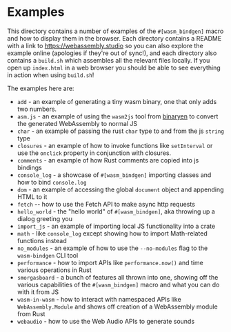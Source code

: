 # Examples

This directory contains a number of examples of the `#[wasm_bindgen]` macro and
how to display them in the browser. Each directory contains a README with a link
to https://webassembly.studio so you can also explore the example online
(apologies if they're out of sync!), and each directory also contains a
`build.sh` which assembles all the relevant files locally. If you open up
`index.html` in a web browser you should be able to see everything in action
when using `build.sh`!

The examples here are:

* `add` - an example of generating a tiny wasm binary, one that only adds two
  numbers.
* `asm.js` - an example of using the `wasm2js` tool from [binaryen] to convert
  the generated WebAssembly to normal JS
* `char` - an example of passing the rust `char` type to and from the js `string` type
* `closures` - an example of how to invoke functions like `setInterval` or use
  the `onclick` property in conjunction with closures.
* `comments` - an example of how Rust comments are copied into js bindings
* `console_log` - a showcase of `#[wasm_bindgen]` importing classes and how to
  bind `console.log`
* `dom` - an example of accessing the global `document` object and appending
  HTML to it
* `fetch` -- how to use the Fetch API to make async http requests 
* `hello_world` - the "hello world" of `#[wasm_bindgen]`, aka throwing up a
  dialog greeting you
* `import_js` - an example of importing local JS functionality into a crate
* `math` - like `console_log` except showing how to import Math-related
  functions instead
* `no_modules` - an example of how to use the `--no-modules` flag to
  the `wasm-bindgen` CLI tool
* `performance` - how to import APIs like `performance.now()` and time various
  operations in Rust
* `smorgasboard` - a bunch of features all thrown into one, showing off the
  various capabilities of the `#[wasm_bindgen]` macro and what you can do with
  it from JS
* `wasm-in-wasm` - how to interact with namespaced APIs like
  `WebAssembly.Module` and shows off creation of a WebAssembly module from Rust
* `webaudio` - how to use the Web Audio APIs to generate sounds

[binaryen]: https://github.com/WebAssembly/binaryen
